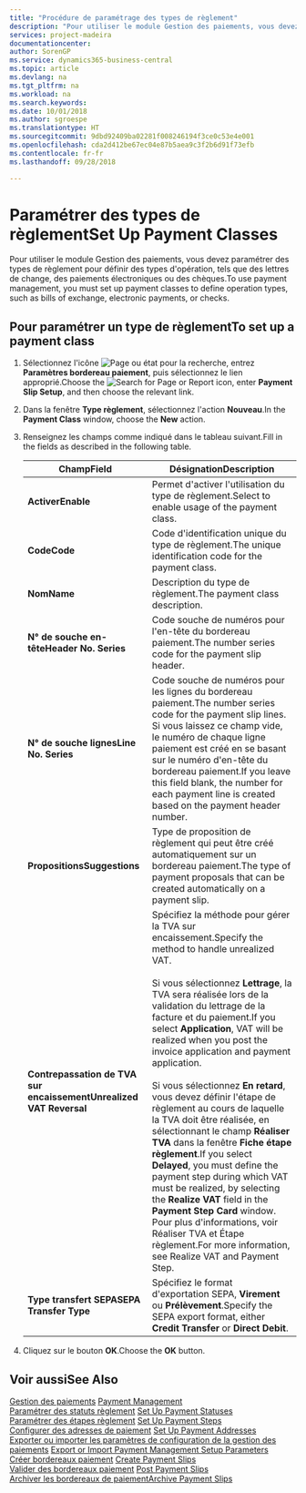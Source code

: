 ```yaml
---
title: "Procédure de paramétrage des types de règlement"
description: "Pour utiliser le module Gestion des paiements, vous devez paramétrer des types de règlement pour définir des types d'opération, tels que des lettres de change, des paiements électroniques ou des chèques."
services: project-madeira
documentationcenter: 
author: SorenGP
ms.service: dynamics365-business-central
ms.topic: article
ms.devlang: na
ms.tgt_pltfrm: na
ms.workload: na
ms.search.keywords: 
ms.date: 10/01/2018
ms.author: sgroespe
ms.translationtype: HT
ms.sourcegitcommit: 9dbd92409ba02281f008246194f3ce0c53e4e001
ms.openlocfilehash: cda2d412be67ec04e87b5aea9c3f2b6d91f73efb
ms.contentlocale: fr-fr
ms.lasthandoff: 09/28/2018

---
```

# <a name="set-up-payment-classes"></a><span data-ttu-id="01777-103">Paramétrer des types de règlement</span><span class="sxs-lookup"><span data-stu-id="01777-103">Set Up Payment Classes</span></span>
<span data-ttu-id="01777-104">Pour utiliser le module Gestion des paiements, vous devez paramétrer des types de règlement pour définir des types d'opération, tels que des lettres de change, des paiements électroniques ou des chèques.</span><span class="sxs-lookup"><span data-stu-id="01777-104">To use payment management, you must set up payment classes to define operation types, such as bills of exchange, electronic payments, or checks.</span></span>  

## <a name="to-set-up-a-payment-class"></a><span data-ttu-id="01777-105">Pour paramétrer un type de règlement</span><span class="sxs-lookup"><span data-stu-id="01777-105">To set up a payment class</span></span>  

1.  <span data-ttu-id="01777-106">Sélectionnez l'icône ![Page ou état pour la recherche](../../media/ui-search/search_small.png "Page ou état pour la recherche"), entrez **Paramètres bordereau paiement**, puis sélectionnez le lien approprié.</span><span class="sxs-lookup"><span data-stu-id="01777-106">Choose the ![Search for Page or Report](../../media/ui-search/search_small.png "Search for Page or Report icon") icon, enter **Payment Slip Setup**, and then choose the relevant link.</span></span>  
2.  <span data-ttu-id="01777-107">Dans la fenêtre **Type règlement**, sélectionnez l'action **Nouveau**.</span><span class="sxs-lookup"><span data-stu-id="01777-107">In the **Payment Class** window, choose the **New** action.</span></span>  
3.  <span data-ttu-id="01777-108">Renseignez les champs comme indiqué dans le tableau suivant.</span><span class="sxs-lookup"><span data-stu-id="01777-108">Fill in the fields as described in the following table.</span></span>  

    |<span data-ttu-id="01777-109">Champ</span><span class="sxs-lookup"><span data-stu-id="01777-109">Field</span></span>|<span data-ttu-id="01777-110">Désignation</span><span class="sxs-lookup"><span data-stu-id="01777-110">Description</span></span>|  
    |---------------------------------|---------------------------------------|  
    |<span data-ttu-id="01777-111">**Activer**</span><span class="sxs-lookup"><span data-stu-id="01777-111">**Enable**</span></span>|<span data-ttu-id="01777-112">Permet d'activer l'utilisation du type de règlement.</span><span class="sxs-lookup"><span data-stu-id="01777-112">Select to enable usage of the payment class.</span></span>|  
    |<span data-ttu-id="01777-113">**Code**</span><span class="sxs-lookup"><span data-stu-id="01777-113">**Code**</span></span>|<span data-ttu-id="01777-114">Code d'identification unique du type de règlement.</span><span class="sxs-lookup"><span data-stu-id="01777-114">The unique identification code for the payment class.</span></span>|  
    |<span data-ttu-id="01777-115">**Nom**</span><span class="sxs-lookup"><span data-stu-id="01777-115">**Name**</span></span>|<span data-ttu-id="01777-116">Description du type de règlement.</span><span class="sxs-lookup"><span data-stu-id="01777-116">The payment class description.</span></span>|  
    |<span data-ttu-id="01777-117">**N° de souche en-tête**</span><span class="sxs-lookup"><span data-stu-id="01777-117">**Header No. Series**</span></span>|<span data-ttu-id="01777-118">Code souche de numéros pour l'en-tête du bordereau paiement.</span><span class="sxs-lookup"><span data-stu-id="01777-118">The number series code for the payment slip header.</span></span>|  
    |<span data-ttu-id="01777-119">**N° de souche lignes**</span><span class="sxs-lookup"><span data-stu-id="01777-119">**Line No. Series**</span></span>|<span data-ttu-id="01777-120">Code souche de numéros pour les lignes du bordereau paiement.</span><span class="sxs-lookup"><span data-stu-id="01777-120">The number series code for the payment slip lines.</span></span> <span data-ttu-id="01777-121">Si vous laissez ce champ vide, le numéro de chaque ligne paiement est créé en se basant sur le numéro d'en-tête du bordereau paiement.</span><span class="sxs-lookup"><span data-stu-id="01777-121">If you leave this field blank, the number for each payment line is created based on the payment header number.</span></span>|  
    |<span data-ttu-id="01777-122">**Propositions**</span><span class="sxs-lookup"><span data-stu-id="01777-122">**Suggestions**</span></span>|<span data-ttu-id="01777-123">Type de proposition de règlement qui peut être créé automatiquement sur un bordereau paiement.</span><span class="sxs-lookup"><span data-stu-id="01777-123">The type of payment proposals that can be created automatically on a payment slip.</span></span>|  
    |<span data-ttu-id="01777-124">**Contrepassation de TVA sur encaissement**</span><span class="sxs-lookup"><span data-stu-id="01777-124">**Unrealized VAT Reversal**</span></span>|<span data-ttu-id="01777-125">Spécifiez la méthode pour gérer la TVA sur encaissement.</span><span class="sxs-lookup"><span data-stu-id="01777-125">Specify the method to handle unrealized VAT.</span></span><br /><br /> <span data-ttu-id="01777-126">Si vous sélectionnez **Lettrage**, la TVA sera réalisée lors de la validation du lettrage de la facture et du paiement.</span><span class="sxs-lookup"><span data-stu-id="01777-126">If you select **Application**, VAT will be realized when you post the invoice application and payment application.</span></span><br /><br /> <span data-ttu-id="01777-127">Si vous sélectionnez **En retard**, vous devez définir l'étape de règlement au cours de laquelle la TVA doit être réalisée, en sélectionnant le champ **Réaliser TVA** dans la fenêtre **Fiche étape règlement**.</span><span class="sxs-lookup"><span data-stu-id="01777-127">If you select **Delayed**, you must define the payment step during which VAT must be realized, by selecting the **Realize VAT** field in the **Payment Step Card** window.</span></span> <span data-ttu-id="01777-128">Pour plus d'informations, voir Réaliser TVA et Étape règlement.</span><span class="sxs-lookup"><span data-stu-id="01777-128">For more information, see Realize VAT and Payment Step.</span></span>|  
    |<span data-ttu-id="01777-129">**Type transfert SEPA**</span><span class="sxs-lookup"><span data-stu-id="01777-129">**SEPA Transfer Type**</span></span>|<span data-ttu-id="01777-130">Spécifiez le format d'exportation SEPA, **Virement** ou **Prélèvement**.</span><span class="sxs-lookup"><span data-stu-id="01777-130">Specify the SEPA export format, either **Credit Transfer** or **Direct Debit**.</span></span>|  

4.  <span data-ttu-id="01777-131">Cliquez sur le bouton **OK**.</span><span class="sxs-lookup"><span data-stu-id="01777-131">Choose the **OK** button.</span></span>  

## <a name="see-also"></a><span data-ttu-id="01777-132">Voir aussi</span><span class="sxs-lookup"><span data-stu-id="01777-132">See Also</span></span>  
 <span data-ttu-id="01777-133">[Gestion des paiements](payment-management.md) </span><span class="sxs-lookup"><span data-stu-id="01777-133">[Payment Management](payment-management.md) </span></span>  
 <span data-ttu-id="01777-134">[Paramétrer des statuts règlement](how-to-set-up-payment-statuses.md) </span><span class="sxs-lookup"><span data-stu-id="01777-134">[Set Up Payment Statuses](how-to-set-up-payment-statuses.md) </span></span>  
 <span data-ttu-id="01777-135">[Paramétrer des étapes règlement](how-to-set-up-payment-steps.md) </span><span class="sxs-lookup"><span data-stu-id="01777-135">[Set Up Payment Steps](how-to-set-up-payment-steps.md) </span></span>  
 <span data-ttu-id="01777-136">[Configurer des adresses de paiement](how-to-set-up-payment-addresses.md) </span><span class="sxs-lookup"><span data-stu-id="01777-136">[Set Up Payment Addresses](how-to-set-up-payment-addresses.md) </span></span>  
 <span data-ttu-id="01777-137">[Exporter ou importer les paramètres de configuration de la gestion des paiements](how-to-export-or-import-payment-management-setup-parameters.md) </span><span class="sxs-lookup"><span data-stu-id="01777-137">[Export or Import Payment Management Setup Parameters](how-to-export-or-import-payment-management-setup-parameters.md) </span></span>  
 <span data-ttu-id="01777-138">[Créer bordereaux paiement](how-to-create-payment-slips.md) </span><span class="sxs-lookup"><span data-stu-id="01777-138">[Create Payment Slips](how-to-create-payment-slips.md) </span></span>  
 <span data-ttu-id="01777-139">[Valider des bordereaux paiement](how-to-post-payment-slips.md) </span><span class="sxs-lookup"><span data-stu-id="01777-139">[Post Payment Slips](how-to-post-payment-slips.md) </span></span>  
 [<span data-ttu-id="01777-140">Archiver les bordereaux de paiement</span><span class="sxs-lookup"><span data-stu-id="01777-140">Archive Payment Slips</span></span>](how-to-archive-payment-slips.md)

